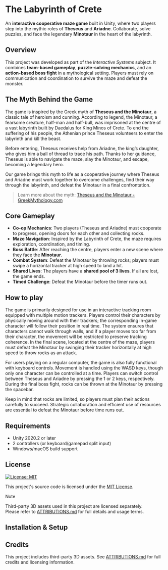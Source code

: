 # The Labyrinth of Crete

An **interactive cooperative maze game** built in Unity, where two players step into the mythic roles of **Theseus** and **Ariadne**. Collaborate, solve puzzles, and face the legendary **Minotaur** in the heart of the labyrinth.

## Overview

This project was developed as part of the *Interactive Systems* subject. It combines **team-based gameplay**, **puzzle-solving mechanics**, and an **action-based boss fight** in a mythological setting. Players must rely on communication and coordination to survive the maze and defeat the monster.

## The Myth Behind the Game

The game is inspired by the Greek myth of **Theseus and the Minotaur**, a classic tale of heroism and cunning. According to legend, the Minotaur, a fearsome creature, half-man and half-bull, was imprisoned at the centre of a vast labyrinth built by Daedalus for King Minos of Crete. To end the suffering of his people, the Athenian prince Theseus volunteers to enter the labyrinth and kill the beast.

Before entering, Theseus receives help from Ariadne, the king’s daughter, who gives him a ball of thread to trace his path. Thanks to her guidance, Theseus is able to navigate the maze, slay the Minotaur, and escape, becoming a legendary hero.

Our game brings this myth to life as a cooperative journey where Theseus and Ariadne must work together to overcome challenges, find their way through the labyrinth, and defeat the Minotaur in a final confrontation.

> Learn more about the myth: [Theseus and the Minotaur - GreekMythology.com](https://www.greekmythology.com/Myths/Heroes/Theseus/theseus.html)

## Core Gameplay

- **Co-op Mechanics**: Two players (Theseus and Ariadne) must cooperate to progress, opening doors for each other and collecting rocks.
- **Maze Navigation**: Inspired by the Labyrinth of Crete, the maze requires exploration, coordination, and timing.
- **Boss Battle**: After reaching the centre, players enter a new scene where they face the **Minotaur**.
- **Combat System**: Defeat the Minotaur by throwing rocks; players must swipe a horizontal tracker at high speed to land a hit.
- **Shared Lives**: The players have a **shared pool of 3 lives**. If all are lost, the game ends.
- **Timed Challenge**: Defeat the Minotaur before the timer runs out.

## How to play
The game is primarily designed for use in an interactive tracking room equipped with multiple motion trackers. Players control their characters by physically moving around with their trackers; the corresponding in-game character will follow their position in real time. The system ensures that characters cannot walk through walls, and if a player moves too far from their character, the movement will be restricted to preserve tracking coherence. In the final scene, located at the centre of the maze, players must defeat the Minotaur by swinging their tracker horizontally at high speed to throw rocks as an attack.

For users playing on a regular computer, the game is also fully functional with keyboard controls. Movement is handled using the WASD keys, though only one character can be controlled at a time. Players can switch control between Theseus and Ariadne by pressing the 1 or 2 keys, respectively. During the final boss fight, rocks can be thrown at the Minotaur by pressing the spacebar.

Keep in mind that rocks are limited, so players must plan their actions carefully to succeed. Strategic collaboration and efficient use of resources are essential to defeat the Minotaur before time runs out.

## Requirements

- Unity 2020.2 or later
- 2 controllers (or keyboard/gamepad split input)
- Windows/macOS build support

## License

[![License: MIT](https://img.shields.io/badge/License-MIT-blue.svg)](./LICENSE)

This project's source code is licensed under the [MIT License](./LICENSE).

> [!NOTE]
> Third-party 3D assets used in this project are licensed separately.  
> Please refer to [ATTRIBUTIONS.md](./ATTRIBUTIONS.md) for full details and usage terms.

## Installation & Setup

## Credits
This project includes third-party 3D assets.
See [ATTRIBUTIONS.md](./ATTRIBUTIONS.md) for full credits and licensing information.
